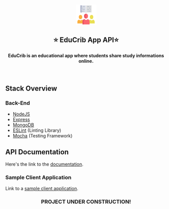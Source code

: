 <a href="" target="_blank"><p align="center">
  <img src="public/images/users.png" alt="MyDiary App logo">
</p></a>
<h2 align="center">⭐ EduCrib App API⭐</h2>
<h4 align="center">EduCrib is an educational app where students share study informations online.</h4>
<br>

## Stack Overview

### Back-End

- [NodeJS](https://nodejs.org/en/)
- [Express](https://expressjs.com/)
- [MongoDB](https://www.mongodb.com/)
- [ESLint](https://eslint.org/) (Linting Library)
- [Mocha](https://mochajs.org/) (Testing Framework)


## API Documentation
Here's the link to the [documentation](https://bit.ly/2TyS3nv).

### Sample Client Application 
Link to a [sample client application](https://github.com/ShowBaba/educrib).

<h3 align="center">PROJECT UNDER CONSTRUCTION!</h3>